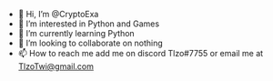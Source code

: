 - 👋 Hi, I’m @CryptoExa
- 👀 I’m interested in Python and Games
- 🌱 I’m currently learning Python
- 💞️ I’m looking to collaborate on nothing 
- 📫 How to reach me add me on discord Tlzo#7755 or email me at TlzoTwi@gmail.com



